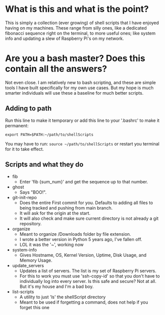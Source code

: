 # What is this and what is the point?
This is simply a collection (ever growing) of shell scripts that I have enjoyed having on my machines. These range from silly ones, like a dedicated fibonacci sequence right on the terminal, to more useful ones; like system info and updating a slew of Raspberry Pi's on my network.

# Are you a bash master? Does this contain all the answers?
Not even close. I am relatively new to bash scripting, and these are simple tools I have built specifically for my own use cases. But my hope is much smarter individuals will use these a baseline for much better scripts.

## Adding to path
Run this line to make it temporary or add this line to your '.bashrc' to make it permanent:

``` export PATH=$PATH:~/path/to/shellScripts ```

You may have to run:
``` source ~/path/to/shellScripts ```
or restart you terminal for it to take effect.


## Scripts and what they do
* fib
    * Enter 'fib {sum_num}' and get the sequence up to that number.
* ghost
    * Says "BOO!".
* git-init-repo
    * Does the entire First commit for you. Defaults to adding all files to being tracked and pushing from main branch.
    * It will ask for the origin at the start.
    * It will also check and make sure current directory is not already a git repository.
* organize
    * Meant to organize /Downloads folder by file extension.
    * I wrote a better version in Python 5 years ago, I've fallen off.
    * LOL it was the '~', working now
* system-info
    * Gives Hostname, OS, Kernel Version, Uptime, Disk Usage, and Memory Usage.
* update_servers
    * Updates a list of servers. The list is my set of Raspberry Pi servers.
    * For this to work you must use 'ssh-copy-id' so that you don't have to individually log into every server. Is this safe and secure? Not at all. But it's my house and I'm a bad boy.
* list-scripts
    * A utility to just 'ls' the shellScript directory
    * Meant to be used if forgetting a command, does not help if you forget this one
